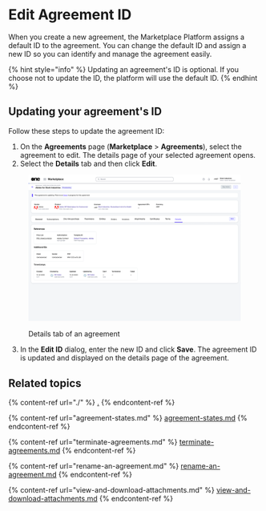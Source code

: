 # Edit Agreement ID

When you create a new agreement, the Marketplace Platform assigns a default ID to the agreement. You can change the default ID and assign a new ID so you can identify and manage the agreement easily.

{% hint style="info" %}
Updating an agreement's ID is optional. If you choose not to update the ID, the platform will use the default ID.
{% endhint %}

## Updating your agreement's ID

Follow these steps to update the agreement ID:

1. On the **Agreements** page (**Marketplace** > **Agreements**), select the agreement to edit. The details page of your selected agreement opens.
2. Select the **Details** tab and then click **Edit**.&#x20;

<figure><img src="../../../.gitbook/assets/image (892).png" alt=""><figcaption><p>Details tab of an agreement</p></figcaption></figure>

3. In the **Edit ID** dialog, enter the new ID and click **Save**. The agreement ID is updated and displayed on the details page of the agreement.

## Related topics

{% content-ref url="./" %}
[.](./)
{% endcontent-ref %}

{% content-ref url="agreement-states.md" %}
[agreement-states.md](agreement-states.md)
{% endcontent-ref %}

{% content-ref url="terminate-agreements.md" %}
[terminate-agreements.md](terminate-agreements.md)
{% endcontent-ref %}

{% content-ref url="rename-an-agreement.md" %}
[rename-an-agreement.md](rename-an-agreement.md)
{% endcontent-ref %}

{% content-ref url="view-and-download-attachments.md" %}
[view-and-download-attachments.md](view-and-download-attachments.md)
{% endcontent-ref %}
